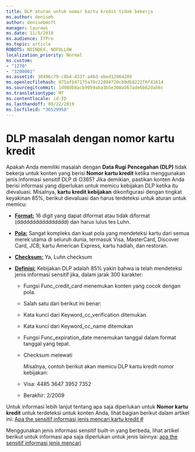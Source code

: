 ```yaml
---
title: DLP aturan untuk nomor kartu kredit tidak bekerja
ms.author: deniseb
author: denisebmsft
manager: laurawi
ms.date: 11/5/2018
ms.audience: ITPro
ms.topic: article
ROBOTS: NOINDEX, NOFOLLOW
localization_priority: Normal
ms.custom:
- "1270"
- "3200001"
ms.assetid: 30496c79-c8b4-4337-a46d-abed12864209
ms.openlocfilehash: 875afb47175a78c22894720cb0db8222f6f41614
ms.sourcegitcommit: 1d98db8acb9959aba3b5e308a567ade6b62da56c
ms.translationtype: MT
ms.contentlocale: id-ID
ms.lasthandoff: 08/22/2019
ms.locfileid: "36529958"
---
```

# <a name="dlp-issues-with-credit-card-numbers"></a>DLP masalah dengan nomor kartu kredit

Apakah Anda memiliki masalah dengan **Data Rugi Pencegahan (DLP)** tidak bekerja untuk konten yang berisi **Nomor kartu kredit** ketika menggunakan jenis informasi sensitif DLP di O365? Jika demikian, pastikan konten Anda berisi informasi yang diperlukan untuk memicu kebijakan DLP ketika itu dievaluasi. Misalnya, **kartu kredit kebijakan** dikonfigurasi dengan tingkat keyakinan 85%, berikut dievaluasi dan harus terdeteksi untuk aturan untuk memicu:
  
- **[Format:](https://docs.microsoft.com/office365/securitycompliance/what-the-sensitive-information-types-look-for#format-19)** 16 digit yang dapat diformat atau tidak diformat (dddddddddddddddd) dan harus lulus tes Luhn.

- **[Pola:](https://docs.microsoft.com/office365/securitycompliance/what-the-sensitive-information-types-look-for#pattern-19)** Sangat kompleks dan kuat pola yang mendeteksi kartu dari semua merek utama di seluruh dunia, termasuk Visa, MasterCard, Discover Card, JCB, kartu American Express, kartu hadiah, dan restoran.

- **[Checksum:](https://docs.microsoft.com/office365/securitycompliance/what-the-sensitive-information-types-look-for#checksum-19)** Ya, Luhn checksum

- **[Definisi:](https://docs.microsoft.com/office365/securitycompliance/what-the-sensitive-information-types-look-for#definition-19)** Kebijakan DLP adalah 85% yakin bahwa ia telah mendeteksi jenis informasi sensitif jika, dalam jarak 300 karakter:

  - Fungsi Func_credit_card menemukan konten yang cocok dengan pola.

  - Salah satu dari berikut ini benar:

  - Kata kunci dari Keyword_cc_verification ditemukan.

  - Kata kunci dari Keyword_cc_name ditemukan

  - Fungsi Func_expiration_date menemukan tanggal dalam format tanggal yang tepat.

  - Checksum melewati

    Misalnya, contoh berikut akan memicu DLP kartu kredit nomor kebijakan:

  - Visa: 4485 3647 3952 7352
  
  - Berakhir: 2/2009

Untuk informasi lebih lanjut tentang apa saja diperlukan untuk **Nomor kartu kredit** untuk terdeteksi untuk konten Anda, lihat bagian berikut dalam artikel ini: [Apa the sensitif informasi jenis mencari kartu kredit #](https://docs.microsoft.com/office365/securitycompliance/what-the-sensitive-information-types-look-for#credit-card-number)
  
Menggunakan jenis informasi sensitif built-in yang berbeda, lihat artikel berikut untuk informasi apa saja diperlukan untuk jenis lainnya: [apa the sensitif informasi jenis mencari](https://docs.microsoft.com/office365/securitycompliance/what-the-sensitive-information-types-look-for)
  